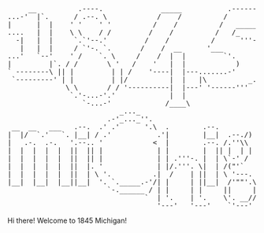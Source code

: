 <pre>
     __          .----.              _____           .----------. 
...-'  |`.      / .--. \            /    /          /          /  
|      |  |    ' '    ' '          /    /          /   ______.'   
....   |  |    \ \    / /         /    /          /   /_          
  -|   |  |     `.`'--.'         /    /          /      '''--.    
   |   |  |     / `'-. `.       /    /  __      '___          `.  
...'   `--'    ' /    `. \     /    /  |  |         `'.         | 
|         |`. / /       \ '   /    '   |  |            )        | 
` --------\ || |         | | /    '----|  |---.......-'        /  
 `---------' | |         | |/          |  |   |\          _..'`   
              \ \       / / '----------|  |---' '------'''        
               `.'-...-'.'             |  |                       
                  `-...-'             /____\                      
                           _..._                                                   
                        .-'_..._''.                                                
 __  __   ___   .--.  .' .'      '.\  .        .--.                       _..._    
|  |/  `.'   `. |__| / .'           .'|        |__|  .--./)             .'     '.  
|   .-.  .-.   '.--.. '            <  |        .--. /.''\\             .   .-.   . 
|  |  |  |  |  ||  || |             | |        |  || |  | |      __    |  '   '  | 
|  |  |  |  |  ||  || |             | | .'''-. |  | \`-' /    .:--.'.  |  |   |  | 
|  |  |  |  |  ||  |. '             | |/.'''. \|  | /("'`    / |   \ | |  |   |  | 
|  |  |  |  |  ||  | \ '.          .|  /    | ||  | \ '---.  `" __ | | |  |   |  | 
|__|  |__|  |__||__|  '. `._____.-'/| |     | ||__|  /'""'.\  .'.''| | |  |   |  | 
                        `-.______ / | |     | |     ||     ||/ /   | |_|  |   |  | 
                                 `  | '.    | '.    \'. __// \ \._,\ '/|  |   |  | 
                                    '---'   '---'    `'---'   `--'  `" '--'   '--' 
</pre>

Hi there! Welcome to 1845 Michigan!